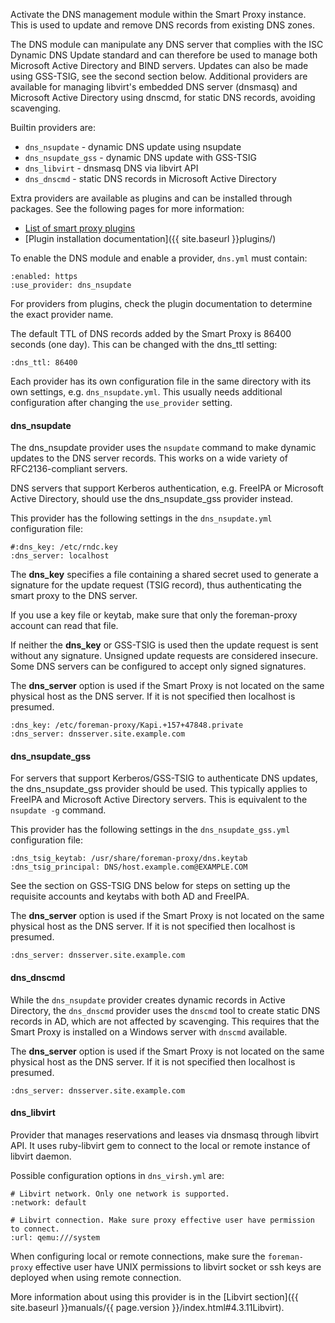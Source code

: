 
Activate the DNS management module within the Smart Proxy instance.  This is used to update and remove DNS records from existing DNS zones.

The DNS module can manipulate any DNS server that complies with the ISC Dynamic DNS Update standard and can therefore be used to manage both Microsoft Active Directory and BIND servers.  Updates can also be made using GSS-TSIG, see the second section below.  Additional providers are available for managing libvirt's embedded DNS server (dnsmasq) and Microsoft Active Directory using dnscmd, for static DNS records, avoiding scavenging.

Builtin providers are:

* `dns_nsupdate` - dynamic DNS update using nsupdate
* `dns_nsupdate_gss` - dynamic DNS update with GSS-TSIG
* `dns_libvirt` - dnsmasq DNS via libvirt API
* `dns_dnscmd` - static DNS records in Microsoft Active Directory

Extra providers are available as plugins and can be installed through packages.  See the following pages for more information:

* [List of smart proxy plugins](http://projects.theforeman.org/projects/foreman/wiki/List_of_Smart-Proxy_Plugins)
* [Plugin installation documentation]({{ site.baseurl }}plugins/)

To enable the DNS module and enable a provider, `dns.yml` must contain:

    :enabled: https
    :use_provider: dns_nsupdate

For providers from plugins, check the plugin documentation to determine the exact provider name.

The default TTL of DNS records added by the Smart Proxy is 86400 seconds (one day).  This can be changed with the dns_ttl setting:

    :dns_ttl: 86400

Each provider has its own configuration file in the same directory with its own settings, e.g. `dns_nsupdate.yml`.  This usually needs additional configuration after changing the `use_provider` setting.

#### dns_nsupdate

The dns_nsupdate provider uses the `nsupdate` command to make dynamic updates to the DNS server records. This works on a wide variety of RFC2136-compliant servers.

DNS servers that support Kerberos authentication, e.g. FreeIPA or Microsoft Active Directory, should use the dns_nsupdate_gss provider instead.

This provider has the following settings in the `dns_nsupdate.yml` configuration file:

    #:dns_key: /etc/rndc.key
    :dns_server: localhost

The **dns_key** specifies a file containing a shared secret used to generate a signature for the update request (TSIG record), thus authenticating the smart proxy to the DNS server.

<div class="alert alert-info">If you use a key file or keytab, make sure that only the foreman-proxy account can read that file.</div>

If neither the **dns_key** or GSS-TSIG is used then the update request is sent without any signature. Unsigned update requests are considered insecure. Some DNS servers can be configured to accept only signed signatures.

The **dns_server** option is used if the Smart Proxy is not located on the same physical host as the DNS server. If it is not specified then localhost is presumed.

    :dns_key: /etc/foreman-proxy/Kapi.+157+47848.private
    :dns_server: dnsserver.site.example.com

#### dns_nsupdate_gss

For servers that support Kerberos/GSS-TSIG to authenticate DNS updates, the dns_nsupdate_gss provider should be used. This typically applies to FreeIPA and Microsoft Active Directory servers. This is equivalent to the `nsupdate -g` command.

This provider has the following settings in the `dns_nsupdate_gss.yml` configuration file:

    :dns_tsig_keytab: /usr/share/foreman-proxy/dns.keytab
    :dns_tsig_principal: DNS/host.example.com@EXAMPLE.COM

See the section on GSS-TSIG DNS below for steps on setting up the requisite accounts and keytabs with both AD and FreeIPA.

The **dns_server** option is used if the Smart Proxy is not located on the same physical host as the DNS server. If it is not specified then localhost is presumed.

    :dns_server: dnsserver.site.example.com

#### dns_dnscmd

While the `dns_nsupdate` provider creates dynamic records in Active Directory, the `dns_dnscmd` provider uses the `dnscmd` tool to create static DNS records in AD, which are not affected by scavenging. This requires that the Smart Proxy is installed on a Windows server with `dnscmd` available.

The **dns_server** option is used if the Smart Proxy is not located on the same physical host as the DNS server. If it is not specified then localhost is presumed.

    :dns_server: dnsserver.site.example.com

#### dns_libvirt

Provider that manages reservations and leases via dnsmasq through libvirt API.
It uses ruby-libvirt gem to connect to the local or remote instance of libvirt
daemon.

Possible configuration options in `dns_virsh.yml` are:

    # Libvirt network. Only one network is supported.
    :network: default

    # Libvirt connection. Make sure proxy effective user have permission to connect.
    :url: qemu:///system

When configuring local or remote connections, make sure the `foreman-proxy`
effective user have UNIX permissions to libvirt socket or ssh keys are
deployed when using remote connection.

More information about using this provider is in the [Libvirt section]({{ site.baseurl }}manuals/{{ page.version }}/index.html#4.3.11Libvirt).
